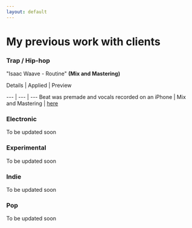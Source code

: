 ```yaml
---
layout: default
---
```


<script src="/audiojs/audio.min.js"></script>
<script>
  audiojs.events.ready(function() {
    var as = audiojs.createAll();
  });
</script>

# My previous work with clients

### Trap / Hip-hop
"Isaac Waave - Routine" **(Mix and Mastering)**

Details | Applied | Preview

--- | --- | ---
Beat was premade and vocals recorded on an iPhone | Mix and Mastering | [here](/001.mp3)

### Electronic 

To be updated soon

### Experimental

To be updated soon

### Indie

To be updated soon

### Pop 

To be updated soon
